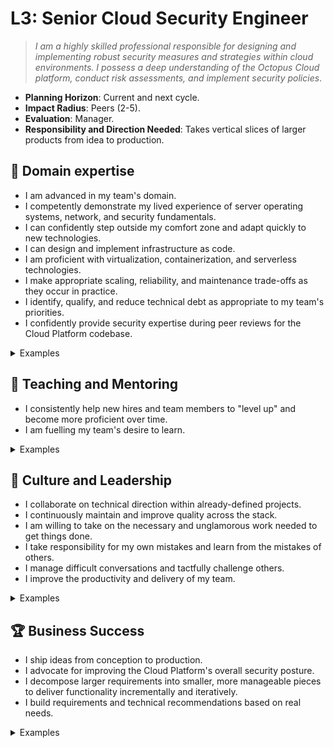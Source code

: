 # L3: Senior Cloud Security Engineer

> _I am a highly skilled professional responsible for designing and implementing robust security measures and strategies within cloud environments. I possess a deep understanding of the Octopus Cloud platform, conduct risk assessments, and implement security policies_.

- **Planning Horizon**: Current and next cycle.
- **Impact Radius**: Peers (2-5).
- **Evaluation**: Manager.
- **Responsibility and Direction Needed**: Takes vertical slices of larger products from idea to production.

## 🦉 Domain expertise

- I am advanced in my team's domain.
- I competently demonstrate my lived experience of server operating systems, network, and security fundamentals.
- I can confidently step outside my comfort zone and adapt quickly to new technologies.
- I can design and implement infrastructure as code.
- I am proficient with virtualization, containerization, and serverless technologies.
- I make appropriate scaling, reliability, and maintenance trade-offs as they occur in practice.
- I identify, qualify, and reduce technical debt as appropriate to my team's priorities.
- I confidently provide security expertise during peer reviews for the Cloud Platform codebase.

<details>
<summary>Examples</summary>

- I led a small improvement project for Octopus Cloud from pitch to production, collaborating with my team.
- I made pragmatic decisions to ship a product. I engaged stakeholders and kept them informed.
- People asked me for my opinion when making technical decisions because I had a proven track record of making wise choices.
- I guided my team's decision-making around operational concerns, making appropriate risk trade-offs to balance delivery and quality.
- I reviewed a PR that fixes a vulnerability in the Cloud Platform.

</details>

## 🌱 Teaching and Mentoring

- I consistently help new hires and team members to "level up" and become more proficient over time.
- I am fuelling my team's desire to learn.

<details>
<summary>Examples</summary>

- I saw an opportunity to train others on an aspect of the Cloud Platform, and I followed through to provide a knowledge-sharing session.
- I used code reviews as an opportunity to teach and showed others alternate, cleaner ways to implement functionality in an ego-less manner.
- I ran a knowledge-sharing session.
- I mentored a team member, and they went on to achieve something they couldn't have before.
- I shared useful videos/blogs/papers that led to some action.

</details>

## 🧭 Culture and Leadership

- I collaborate on technical direction within already-defined projects.
- I continuously maintain and improve quality across the stack.
- I am willing to take on the necessary and unglamorous work needed to get things done.
- I take responsibility for my own mistakes and learn from the mistakes of others.
- I manage difficult conversations and tactfully challenge others.
- I improve the productivity and delivery of my team.

<details>
<summary>Examples</summary>

- I took on a significant share of unplanned work and other "housekeeping" tasks.
- I spotted a contentious issue that could have gone badly and helped everyone make a decision that resolved the situation.
- I recognized a problem early and fixed it.
- I wrote a clear and concise proposal that persuaded the team to act on my idea.

</details>

## 🏆 Business Success

- I ship ideas from conception to production.
- I advocate for improving the Cloud Platform's overall security posture.
- I decompose larger requirements into smaller, more manageable pieces to deliver functionality incrementally and iteratively.
- I build requirements and technical recommendations based on real needs.

<details>
<summary>Examples</summary>

- I sought input from others outside of my team when planning a change with significant impact and acted on that feedback.
- I helped unblock the delivery pipeline to ensure we could verify the expected behavior of the changes we made to production.
- I analyzed metrics to make technical and scope decisions during project planning.
- I defined and led a shaped pitch or RFC from idea to production and ensured that it met security requirements.

</details>
